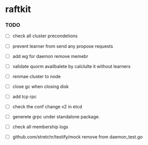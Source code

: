 # raftkit

### TODO 
- [ ] check all cluster precondetions
- [ ] prevent learner from send any propose requests 
- [ ] add wg for daemon remove memebr 
- [ ] validate quorm availbalete by calclulte it without learners
- [ ] renmae cluster to node
- [ ] close gc when closing disk 
- [ ] add tcp rpc 
- [ ] check the conf change v2 in etcd
- [ ] generete grpc under standalone package. 
- [ ] check all membership logs
- [ ] github.com/stretchr/testify/mock remove from daemon_test.go



